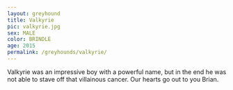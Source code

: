 ```yaml
---
layout: greyhound
title: Valkyrie
pic: valkyrie.jpg
sex: MALE
color: BRINDLE
age: 2015
permalink: /greyhounds/valkyrie/
---
```


Valkyrie was an impressive boy with a powerful name, but in the end he was not able to stave
off that villainous cancer.  Our hearts go out to you Brian.
